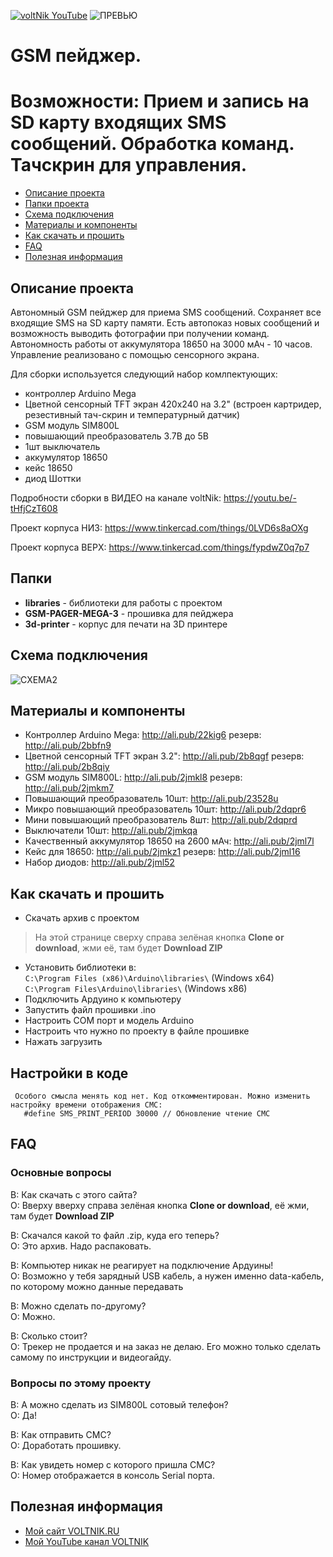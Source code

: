 [![voltNik YouTube](http://voltnik.ru/voltnik-banner.jpg)](https://www.youtube.com/channel/UC4s13gPVOMQVX3P1ZpdUwjA?sub_confirmation=1)
![ПРЕВЬЮ](https://github.com/voltNik/GSM-Pager/blob/master/gsm-pager-prev.jpg)
# GSM пейджер. 
# Возможности: Прием и запись на SD карту входящих SMS сообщений. Обработка команд. Тачскрин для управления.
* [Описание проекта](#chapter-0)
* [Папки проекта](#chapter-1)
* [Схема подключения](#chapter-2)
* [Материалы и компоненты](#chapter-3)
* [Как скачать и прошить](#chapter-4)
* [FAQ](#chapter-5)
* [Полезная информация](#chapter-6)

<a id="chapter-0"></a>
## Описание проекта
Автономный GSM пейджер для приема SMS сообщений. Сохраняет все входящие SMS на SD карту памяти. Есть автопоказ новых сообщений и возможность выводить фотографии
при получении команд. Автономность работы от аккумулятора 18650 на 3000 мАч - 10 часов. Управление реализовано с помощью сенсорного экрана.

Для сборки используется следующий набор комлпектующих:
- контроллер Arduino Mega
- Цветной сенсорный TFT экран 420х240 на 3.2" (встроен картридер, резестивный тач-скрин и температурный датчик)
- GSM модуль SIM800L
- повышающий преобразователь 3.7В до 5В
- 1шт выключатель
- аккумулятор 18650
- кейс 18650
- диод Шоттки

Подробности сборки в ВИДЕО на канале voltNik: https://youtu.be/-tHfjCzT608

Проект корпуса НИЗ: https://www.tinkercad.com/things/0LVD6s8aOXg

Проект корпуса ВЕРХ: https://www.tinkercad.com/things/fypdwZ0q7p7

<a id="chapter-1"></a>
## Папки
- **libraries** - библиотеки для работы с проектом
- **GSM-PAGER-MEGA-3** - прошивка для пейджера
- **3d-printer** - корпус для печати на 3D принтере

<a id="chapter-2"></a>
## Схема подключения
![СХЕМА2](https://github.com/voltNik/GSM-Pager/blob/master/gsm-pager-bb.jpg)

<a id="chapter-3"></a>
## Материалы и компоненты
- Контроллер Arduino Mega: http://ali.pub/22kig6 резерв: http://ali.pub/2bbfn9
- Цветной сенсорный TFT экран 3.2": http://ali.pub/2b8qgf резерв: http://ali.pub/2b8qiy
- GSM модуль SIM800L: http://ali.pub/2jmkl8 резерв: http://ali.pub/2jmkm7 
- Повышающий преобразователь 10шт: http://ali.pub/23528u
- Микро повышающий преобразователь 10шт: http://ali.pub/2dqpr6
- Мини повышающий преобразователь 8шт: http://ali.pub/2dqprd
- Выключатели 10шт: http://ali.pub/2jmkqa
- Качественный аккумулятор 18650 на 2600 мАч: http://ali.pub/2jml7l
- Кейс для 18650: http://ali.pub/2jmkz1 резерв: http://ali.pub/2jml16
- Набор диодов: http://ali.pub/2jml52

<a id="chapter-4"></a>
## Как скачать и прошить
* Скачать архив с проектом
> На этой странице сверху справа зелёная кнопка **Clone or download**, жми её, там будет **Download ZIP**
* Установить библиотеки в:  
`C:\Program Files (x86)\Arduino\libraries\` (Windows x64)  
`C:\Program Files\Arduino\libraries\` (Windows x86) 
* Подключить Ардуино к компьютеру
* Запустить файл прошивки .ino
* Настроить COM порт и модель Arduino
* Настроить что нужно по проекту в файле прошивке
* Нажать загрузить

## Настройки в коде
     Особого смысла менять код нет. Код откомментирован. Можно изменить настройку времени отображения СМС:
       #define SMS_PRINT_PERIOD 30000 // Обновление чтение СМС

<a id="chapter-5"></a>
## FAQ
### Основные вопросы
В: Как скачать с этого сайта?  
О: Вверху вверху справа зелёная кнопка **Clone or download**, её жми, там будет **Download ZIP**  

В: Скачался какой то файл .zip, куда его теперь?  
О: Это архив. Надо распаковать.  

В: Компьютер никак не реагирует на подключение Ардуины!  
О: Возможно у тебя зарядный USB кабель, а нужен именно data-кабель, по которому можно данные передавать  

В: Можно сделать по-другому?  
О: Можно.  

В: Сколько стоит?  
О: Трекер не продается и на заказ не делаю. Его можно только сделать самому по инструкции и видеогайду.  

### Вопросы по этому проекту
В: А можно сделать из SIM800L сотовый телефон?  
О: Да!  

В: Как отправить СМС?  
О: Доработать прошивку.  

В: Как увидеть номер с которого пришла СМС?  
О: Номер отображается в консоль Serial порта.  


<a id="chapter-6"></a>
## Полезная информация
* [Мой сайт VOLTNIK.RU](http://voltnik.ru/)
* [Мой YouTube канал VOLTNIK](https://www.youtube.com/channel/UC4s13gPVOMQVX3P1ZpdUwjA?sub_confirmation=1)
